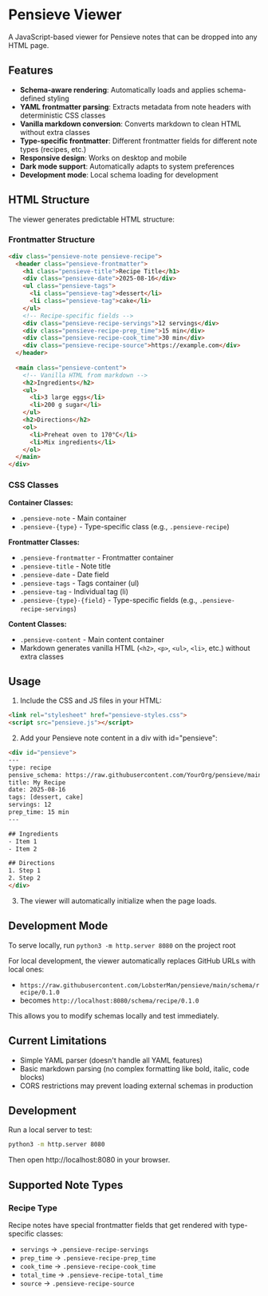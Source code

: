 # Pensieve Viewer

A JavaScript-based viewer for Pensieve notes that can be dropped into any HTML page.

## Features

- **Schema-aware rendering**: Automatically loads and applies schema-defined styling
- **YAML frontmatter parsing**: Extracts metadata from note headers with deterministic CSS classes
- **Vanilla markdown conversion**: Converts markdown to clean HTML without extra classes
- **Type-specific frontmatter**: Different frontmatter fields for different note types (recipes, etc.)
- **Responsive design**: Works on desktop and mobile
- **Dark mode support**: Automatically adapts to system preferences
- **Development mode**: Local schema loading for development

## HTML Structure

The viewer generates predictable HTML structure:

### Frontmatter Structure
```html
<div class="pensieve-note pensieve-recipe">
  <header class="pensieve-frontmatter">
    <h1 class="pensieve-title">Recipe Title</h1>
    <div class="pensieve-date">2025-08-16</div>
    <ul class="pensieve-tags">
      <li class="pensieve-tag">dessert</li>
      <li class="pensieve-tag">cake</li>
    </ul>
    <!-- Recipe-specific fields -->
    <div class="pensieve-recipe-servings">12 servings</div>
    <div class="pensieve-recipe-prep_time">15 min</div>
    <div class="pensieve-recipe-cook_time">30 min</div>
    <div class="pensieve-recipe-source">https://example.com</div>
  </header>
  
  <main class="pensieve-content">
    <!-- Vanilla HTML from markdown -->
    <h2>Ingredients</h2>
    <ul>
      <li>3 large eggs</li>
      <li>200 g sugar</li>
    </ul>
    <h2>Directions</h2>
    <ol>
      <li>Preheat oven to 170°C</li>
      <li>Mix ingredients</li>
    </ol>
  </main>
</div>
```

### CSS Classes

**Container Classes:**
- `.pensieve-note` - Main container
- `.pensieve-{type}` - Type-specific class (e.g., `.pensieve-recipe`)

**Frontmatter Classes:**
- `.pensieve-frontmatter` - Frontmatter container
- `.pensieve-title` - Note title
- `.pensieve-date` - Date field
- `.pensieve-tags` - Tags container (ul)
- `.pensieve-tag` - Individual tag (li)
- `.pensieve-{type}-{field}` - Type-specific fields (e.g., `.pensieve-recipe-servings`)

**Content Classes:**
- `.pensieve-content` - Main content container
- Markdown generates vanilla HTML (`<h2>`, `<p>`, `<ul>`, `<li>`, etc.) without extra classes

## Usage

1. Include the CSS and JS files in your HTML:
```html
<link rel="stylesheet" href="pensieve-styles.css">
<script src="pensieve.js"></script>
```

2. Add your Pensieve note content in a div with id="pensieve":
```html
<div id="pensieve">
---
type: recipe
pensive_schema: https://raw.githubusercontent.com/YourOrg/pensieve/main/schema/recipe/0.1.0
title: My Recipe
date: 2025-08-16
tags: [dessert, cake]
servings: 12
prep_time: 15 min
---

## Ingredients
- Item 1
- Item 2

## Directions
1. Step 1
2. Step 2
</div>
```

3. The viewer will automatically initialize when the page loads.

## Development Mode

To serve locally, run `python3 -m http.server 8080` on the project root

For local development, the viewer automatically replaces GitHub URLs with local ones:
- `https://raw.githubusercontent.com/LobsterMan/pensieve/main/schema/recipe/0.1.0` 
- becomes `http://localhost:8080/schema/recipe/0.1.0`

This allows you to modify schemas locally and test immediately.

## Current Limitations

- Simple YAML parser (doesn't handle all YAML features)
- Basic markdown parsing (no complex formatting like bold, italic, code blocks)
- CORS restrictions may prevent loading external schemas in production

## Development

Run a local server to test:
```bash
python3 -m http.server 8080
```

Then open http://localhost:8080 in your browser.

## Supported Note Types

### Recipe Type
Recipe notes have special frontmatter fields that get rendered with type-specific classes:
- `servings` → `.pensieve-recipe-servings`
- `prep_time` → `.pensieve-recipe-prep_time` 
- `cook_time` → `.pensieve-recipe-cook_time`
- `total_time` → `.pensieve-recipe-total_time`
- `source` → `.pensieve-recipe-source`
